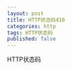 ```yaml
---
layout: post
title: HTTP状态码410
categories: http
tags: HTTP状态码
published: false
---
```


HTTP状态码